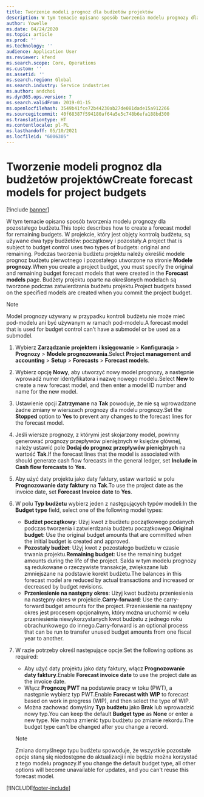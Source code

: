 ```yaml
---
title: Tworzenie modeli prognoz dla budżetów projektów
description: W tym temacie opisano sposób tworzenia modelu prognozy dla pozostałego budżetu.
author: Yowelle
ms.date: 04/24/2020
ms.topic: article
ms.prod: ''
ms.technology: ''
audience: Application User
ms.reviewer: kfend
ms.search.scope: Core, Operations
ms.custom: ''
ms.assetid: ''
ms.search.region: Global
ms.search.industry: Service industries
ms.author: andchoi
ms.dyn365.ops.version: 7
ms.search.validFrom: 2019-01-15
ms.openlocfilehash: 3549b41fce72b44230ab27de081dade15a912266
ms.sourcegitcommit: 40f68387f594180af64a5e5c748b6efa188bd300
ms.translationtype: HT
ms.contentlocale: pl-PL
ms.lasthandoff: 05/10/2021
ms.locfileid: "6006305"
---
```

# <a name="create-forecast-models-for-project-budgets"></a><span data-ttu-id="777b6-103">Tworzenie modeli prognoz dla budżetów projektów</span><span class="sxs-lookup"><span data-stu-id="777b6-103">Create forecast models for project budgets</span></span> 

[!include [banner](../includes/banner.md)]

<span data-ttu-id="777b6-104">W tym temacie opisano sposób tworzenia modelu prognozy dla pozostałego budżetu.</span><span class="sxs-lookup"><span data-stu-id="777b6-104">This topic describes how to create a forecast model for remaining budgets.</span></span> <span data-ttu-id="777b6-105">W projekcie, który jest objęty kontrolą budżetu, są używane dwa typy budżetów: początkowy i pozostały.</span><span class="sxs-lookup"><span data-stu-id="777b6-105">A project that is subject to budget control uses two types of budgets: original and remaining.</span></span> <span data-ttu-id="777b6-106">Podczas tworzenia budżetu projektu należy określić modele prognoz budżetu pierwotnego i pozostałego utworzone na stronie **Modele prognozy**.</span><span class="sxs-lookup"><span data-stu-id="777b6-106">When you create a project budget, you must specify the original and remaining budget forecast models that were created in the **Forecast models** page.</span></span> <span data-ttu-id="777b6-107">Budżety projektu oparte na określonych modelach są tworzone podczas zatwierdzania budżetu projektu.</span><span class="sxs-lookup"><span data-stu-id="777b6-107">Project budgets based on the specified models are created when you commit the project budget.</span></span>

> [!NOTE]
> <span data-ttu-id="777b6-108">Model prognozy używany w przypadku kontroli budżetu nie może mieć pod-modelu ani być używanym w ramach pod-modelu.</span><span class="sxs-lookup"><span data-stu-id="777b6-108">A forecast model that is used for budget control can’t have a submodel or be used as a submodel.</span></span>

1. <span data-ttu-id="777b6-109">Wybierz **Zarządzanie projektem i księgowanie** > **Konfiguracja** > **Prognozy**  > **Modele prognozowania**.</span><span class="sxs-lookup"><span data-stu-id="777b6-109">Select **Project management and accounting** > **Setup** > **Forecasts**  > **Forecast models**.</span></span>
2. <span data-ttu-id="777b6-110">Wybierz opcję **Nowy**, aby utworzyć nowy model prognozy, a następnie wprowadź numer identyfikatora i nazwę nowego modelu.</span><span class="sxs-lookup"><span data-stu-id="777b6-110">Select **New** to create a new forecast model, and then enter a model ID number and name for the new model.</span></span> 
3. <span data-ttu-id="777b6-111">Ustawienie opcji **Zatrzymane** na **Tak** powoduje, że nie są wprowadzane żadne zmiany w wierszach prognozy dla modelu prognozy.</span><span class="sxs-lookup"><span data-stu-id="777b6-111">Set the **Stopped** option to **Yes** to prevent any changes to the forecast lines for the forecast model.</span></span> 
4. <span data-ttu-id="777b6-112">Jeśli wiersze prognozy, z którymi jest skojarzony model, powinny generować prognozy przepływów pieniężnych w księdze głównej, należy ustawić pole **Dodaj do prognoz przepływów pieniężnych** na wartość **Tak**.</span><span class="sxs-lookup"><span data-stu-id="777b6-112">If the forecast lines that the model is associated with should generate cash flow forecasts in the general ledger, set **Include in Cash flow forecasts** to **Yes.**</span></span> 
5. <span data-ttu-id="777b6-113">Aby użyć daty projektu jako daty faktury, ustaw wartość w polu **Prognozowanie daty faktury** na **Tak**.</span><span class="sxs-lookup"><span data-stu-id="777b6-113">To use the project date as the invoice date, set **Forecast Invoice date** to **Yes**.</span></span> 
6. <span data-ttu-id="777b6-114">W polu **Typ budżetu** wybierz jeden z następujących typów modeli:</span><span class="sxs-lookup"><span data-stu-id="777b6-114">In the **Budget type** field, select one of the following model types:</span></span>

   - <span data-ttu-id="777b6-115">**Budżet początkowy**: Użyj kwot z budżetu początkowego podanych podczas tworzenia i zatwierdzania budżetu początkowego.</span><span class="sxs-lookup"><span data-stu-id="777b6-115">**Original budget**: Use the original budget amounts that are committed when the initial budget is created and approved.</span></span>
   - <span data-ttu-id="777b6-116">**Pozostały budżet**: Użyj kwot z pozostałego budżetu w czasie trwania projektu.</span><span class="sxs-lookup"><span data-stu-id="777b6-116">**Remaining budget**: Use the remaining budget amounts during the life of the project.</span></span> <span data-ttu-id="777b6-117">Salda w tym modelu prognozy są redukowane o rzeczywiste transakcje, zwiększane lub zmniejszane na podstawie korekt budżetu.</span><span class="sxs-lookup"><span data-stu-id="777b6-117">The balances in this forecast model are reduced by actual transactions and increased or decreased by budget revisions.</span></span>
   - <span data-ttu-id="777b6-118">**Przeniesienie na następny okres**: Użyj kwot budżetu przeniesienia na następny okres w projekcie.</span><span class="sxs-lookup"><span data-stu-id="777b6-118">**Carry-forward**: Use the carry-forward budget amounts for the project.</span></span> <span data-ttu-id="777b6-119">Przeniesienie na następny okres jest procesem opcjonalnym, który można uruchomić w celu przeniesienia niewykorzystanych kwot budżetu z jednego roku obrachunkowego do innego.</span><span class="sxs-lookup"><span data-stu-id="777b6-119">Carry-forward is an optional process that can be run to transfer unused budget amounts from one fiscal year to another.</span></span>

7. <span data-ttu-id="777b6-120">W razie potrzeby określ następujące opcje:</span><span class="sxs-lookup"><span data-stu-id="777b6-120">Set the following options as required:</span></span>

   - <span data-ttu-id="777b6-121">Aby użyć daty projektu jako daty faktury, włącz **Prognozowanie daty faktury**.</span><span class="sxs-lookup"><span data-stu-id="777b6-121">Enable **Forecast invoice date** to use the project date as the invoice date.</span></span>
   - <span data-ttu-id="777b6-122">Włącz **Prognozę PWT** na podstawie pracy w toku (PWT), a następnie wybierz typ PWT.</span><span class="sxs-lookup"><span data-stu-id="777b6-122">Enable **Forecast with WIP** to forecast based on work in progress (WIP), and then select the type of WIP.</span></span> 
   - <span data-ttu-id="777b6-123">Można zachować domyślny **Typ budżetu** jako **Brak** lub wprowadzić nowy typ.</span><span class="sxs-lookup"><span data-stu-id="777b6-123">You can keep the default **Budget type** as **None** or enter a new type.</span></span> <span data-ttu-id="777b6-124">Nie można zmienić typu budżetu po zmianie rekordu.</span><span class="sxs-lookup"><span data-stu-id="777b6-124">The budget type can't be changed after you change a record.</span></span>     
    > [!NOTE]
    > <span data-ttu-id="777b6-125">Zmiana domyślnego typu budżetu spowoduje, że wszystkie pozostałe opcje staną się niedostępne do aktualizacji i nie będzie można korzystać z tego modelu prognozy.</span><span class="sxs-lookup"><span data-stu-id="777b6-125">If you change the default budget type, all other options will become unavailable for updates, and you can't reuse this forecast model.</span></span> 
   


 



[!INCLUDE[footer-include](../includes/footer-banner.md)]